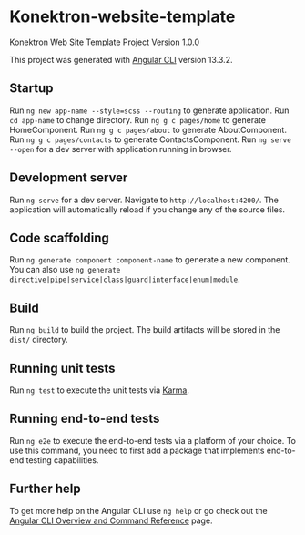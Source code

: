 # Konektron-website-template
Konektron Web Site Template Project Version 1.0.0

This project was generated with [Angular CLI](https://github.com/angular/angular-cli) version 13.3.2.

## Startup

Run `ng new app-name --style=scss --routing` to generate application.
Run `cd app-name` to change directory.
Run `ng g c pages/home` to generate HomeComponent.
Run `ng g c pages/about` to generate AboutComponent.
Run `ng g c pages/contacts` to generate ContactsComponent.
Run `ng serve --open` for a dev server with application running in browser.

## Development server

Run `ng serve` for a dev server. Navigate to `http://localhost:4200/`. The application will automatically reload if you change any of the source files.

## Code scaffolding

Run `ng generate component component-name` to generate a new component. You can also use `ng generate directive|pipe|service|class|guard|interface|enum|module`.

## Build

Run `ng build` to build the project. The build artifacts will be stored in the `dist/` directory.

## Running unit tests

Run `ng test` to execute the unit tests via [Karma](https://karma-runner.github.io).

## Running end-to-end tests

Run `ng e2e` to execute the end-to-end tests via a platform of your choice. To use this command, you need to first add a package that implements end-to-end testing capabilities.

## Further help

To get more help on the Angular CLI use `ng help` or go check out the [Angular CLI Overview and Command Reference](https://angular.io/cli) page.
